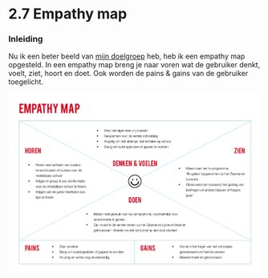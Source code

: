 # 2.7 Empathy map

### Inleiding

Nu ik een beter beeld van [mijn doelgroep](untitled-3-1.md) heb, heb ik een empathy map opgesteld. In een empathy map breng je naar voren wat de gebruiker denkt, voelt, ziet, hoort en doet. Ook worden de pains & gains van de gebruiker toegelicht. 

![Empathy map](../.gitbook/assets/image%20%285%29.png)

  


